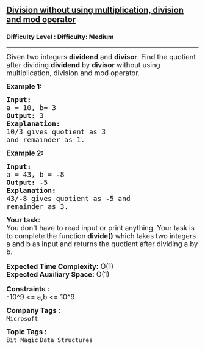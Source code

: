 <h2><a href="https://www.geeksforgeeks.org/problems/division-without-using-multiplication-division-and-mod-operator/1">Division without using multiplication, division and mod operator</a></h2><h3>Difficulty Level : Difficulty: Medium</h3><hr><div class="problems_problem_content__Xm_eO"><p><span style="font-size:18px">Given two integers <strong>dividend</strong>&nbsp;and <strong>divisor</strong>. Find the quotient after dividing <strong>dividend</strong>&nbsp;by <strong>divisor</strong>&nbsp;without using multiplication, division and mod operator.</span></p>

<p><strong><span style="font-size:18px">Example 1:</span></strong></p>

<pre><strong><span style="font-size:18px">Input:</span></strong>
<span style="font-size:18px">a = 10, b= 3</span>
<span style="font-size:18px"><strong>Output:</strong> 3</span>
<strong><span style="font-size:18px">Exaplanation:</span></strong>
<span style="font-size:18px">10/3 gives quotient as 3 
and remainder as 1.</span></pre>

<p><strong><span style="font-size:18px">Example 2:</span></strong></p>

<pre><strong><span style="font-size:18px">Input:</span></strong>
<span style="font-size:18px">a = 43, b = -8</span>
<span style="font-size:18px"><strong>Output:</strong> -5</span>
<strong><span style="font-size:18px">Explanation:</span></strong>
<span style="font-size:18px">43/-8 gives quotient as -5 and 
remainder as 3.</span></pre>

<div><strong><span style="font-size:18px">Your task:</span></strong></div>

<div><span style="font-size:18px">You don't have to read input or print anything. Your task is to complete the function <strong>divide()</strong> which takes two integers a and b as input and returns the quotient after dividing a by b.</span></div>

<div>&nbsp;</div>

<div><span style="font-size:18px"><strong>Expected Time Complexity:</strong> O(1)</span></div>

<div><span style="font-size:18px"><strong>Expected Auxiliary Space:</strong> O(1)</span></div>

<div>&nbsp;</div>

<div><strong><span style="font-size:18px">Constraints :</span></strong></div>

<div><span style="font-size:18px">-10^9 &lt;= a,b &lt;= 10^9</span></div>
</div><p><span style=font-size:18px><strong>Company Tags : </strong><br><code>Microsoft</code>&nbsp;<br><p><span style=font-size:18px><strong>Topic Tags : </strong><br><code>Bit Magic</code>&nbsp;<code>Data Structures</code>&nbsp;